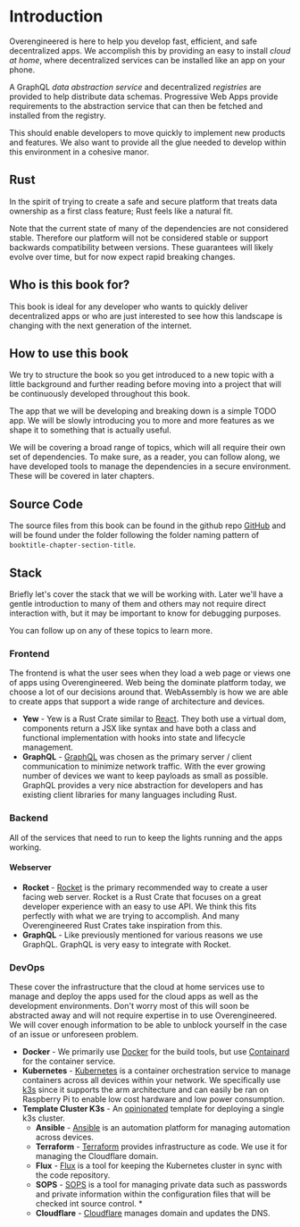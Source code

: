 # Introduction

Overengineered is here to help you develop fast, efficient, and safe
decentralized apps. We accomplish this by providing an easy to install _cloud
at home_, where decentralized services can be installed like an app on your
phone.

A GraphQL _data abstraction service_ and decentralized _registries_ are
provided to help distribute data schemas. Progressive Web Apps provide
requirements to the abstraction service that can then be fetched and installed
from the registry.

This should enable developers to move quickly to implement new products and
features. We also want to provide all the glue needed to develop within this
environment in a cohesive manor.

## Rust

In the spirit of trying to create a safe and secure platform that treats data
ownership as a first class feature; Rust feels like a natural fit.

Note that the current state of many of the dependencies are not considered
stable. Therefore our platform will not be considered stable or support
backwards compatibility between versions. These guarantees will likely evolve
over time, but for now expect rapid breaking changes.

## Who is this book for?

This book is ideal for any developer who wants to quickly deliver decentralized
apps or who are just interested to see how this landscape is changing with the
next generation of the internet.

## How to use this book

We try to structure the book so you get introduced to a new topic with a little
background and further reading before moving into a project that will be
continuously developed throughout this book.

The app that we will be developing and breaking down is a simple TODO app. We
will be slowly introducing you to more and more features as we shape it to
something that is actually useful.

We will be covering a broad range of topics, which will all require their own
set of dependencies. To make sure, as a reader, you can follow along, we have
developed tools to manage the dependencies in a secure environment. These will
be covered in later chapters.

## Source Code

The source files from this book can be found in the github repo
[GitHub](https://github.com/overengineered/docs) and will be found under the
folder following the folder naming pattern of
`booktitle-chapter-section-title`.

## Stack

Briefly let's cover the stack that we will be working with. Later we'll have a
gentle introduction to many of them and others may not require direct
interaction with, but it may be important to know for debugging purposes.

You can follow up on any of these topics to learn more.

### Frontend

The frontend is what the user sees when they load a web page or views one of
apps using Overengineered. Web being the dominate platform today, we choose a
lot of our decisions around that. WebAssembly is how we are able to create apps
that support a wide range of architecture and devices.

- **Yew** - Yew is a Rust Crate similar to [React](https://reactjs.org/). They
  both use a virtual dom, components return a JSX like syntax and have both a
  class and functional implementation with hooks into state and lifecycle
  management.
- **GraphQL** - [GraphQL](https://graphql.org/) was chosen as the primary
  server / client communication to minimize network traffic. With the ever
  growing number of devices we want to keep payloads as small as possible.
  GraphQL provides a very nice abstraction for developers and has existing
  client libraries for many languages including Rust.

### Backend

All of the services that need to run to keep the lights running and the apps
working.

#### Webserver

- **Rocket** - [Rocket](https://rocket.rs/) is the primary recommended way to
  create a user facing web server. Rocket is a Rust Crate that focuses on a great
  developer experience with an easy to use API. We think this fits perfectly
  with what we are trying to accomplish. And many Overengineered Rust Crates
  take inspiration from this.
- **GraphQL** - Like previously mentioned for various reasons we use GraphQL.
  GraphQL is very easy to integrate with Rocket.

### DevOps

These cover the infrastructure that the cloud at home services use to manage
and deploy the apps used for the cloud apps as well as the development
environments. Don't worry most of this will soon be abstracted away and will
not require expertise in to use Overengineered. We will cover enough
information to be able to unblock yourself in the case of an issue or
unforeseen problem.

- **Docker** - We primarily use [Docker](https://docker.com/) for the build
  tools, but use [Containard](https://containerd.io/) for the container
  service.
- **Kubernetes** - [Kubernetes](https://kubernetes.io/) is a container
  orchestration service to manage containers across all devices within your
  network. We specifically use [k3s](https://k3s.io/) since it supports the arm
  architecture and can easily be ran on Raspberry Pi to enable low cost
  hardware and low power consumption.
- **Template Cluster K3s** - An
  [opinionated](https://github.com/k8s-at-home/template-cluster-k3s)
  template for deploying a single k3s cluster.
  - **Ansible** - [Ansible](https://ansible.com/) is an automation platform for
    managing automation across devices.
  - **Terraform** - [Terraform](https://terraform.io/) provides infrastructure
    as code. We
    use it for managing the Cloudflare domain.
  - **Flux** - [Flux](https://fluxcd.io/docs/) is a tool for keeping the
    Kubernetes cluster
    in sync with the code repository.
  - **SOPS** - [SOPS](https://github.com/mozilla/sops) is a tool for managing
    private data such as passwords and private information within the
    configuration files that will be checked int source control. \*
  - **Cloudflare** - [Cloudflare](https://cloudflare.com/) manages domain and
    updates the DNS.
